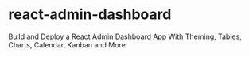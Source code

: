 # react-admin-dashboard
Build and Deploy a React Admin Dashboard App With Theming, Tables, Charts, Calendar, Kanban and More
